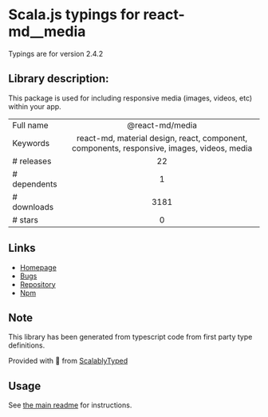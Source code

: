 
# Scala.js typings for react-md__media

Typings are for version 2.4.2

## Library description:
This package is used for including responsive media (images, videos, etc) within your app.

|                    |                 |
| ------------------ | :-------------: |
| Full name          | @react-md/media |
| Keywords           | react-md, material design, react, component, components, responsive, images, videos, media |
| # releases         | 22 |
| # dependents       | 1 |
| # downloads        | 3181 |
| # stars            | 0 |

## Links
- [Homepage](https://react-md.dev/packages/media/demos)
- [Bugs](https://github.com/mlaursen/react-md/issues)
- [Repository](https://github.com/mlaursen/react-md)
- [Npm](https://www.npmjs.com/package/%40react-md%2Fmedia)
    


## Note
This library has been generated from typescript code from first party type definitions.

Provided with :purple_heart: from [ScalablyTyped](https://github.com/oyvindberg/ScalablyTyped)

## Usage
See [the main readme](../../readme.md) for instructions.


